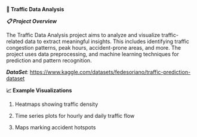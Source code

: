 **🚦 Traffic Data Analysis**

_**📋 Project Overview**_

The Traffic Data Analysis project aims to analyze and visualize traffic-related data to extract meaningful insights. 
This includes identifying traffic congestion patterns,
peak hours, 
accident-prone areas, and more. 
The project uses data preprocessing, and machine learning techniques for prediction and pattern recognition.

_**DataSet**_: https://www.kaggle.com/datasets/fedesoriano/traffic-prediction-dataset

**📈 Example Visualizations**
1. Heatmaps showing traffic density

2. Time series plots for hourly and daily traffic flow

3. Maps marking accident hotspots
